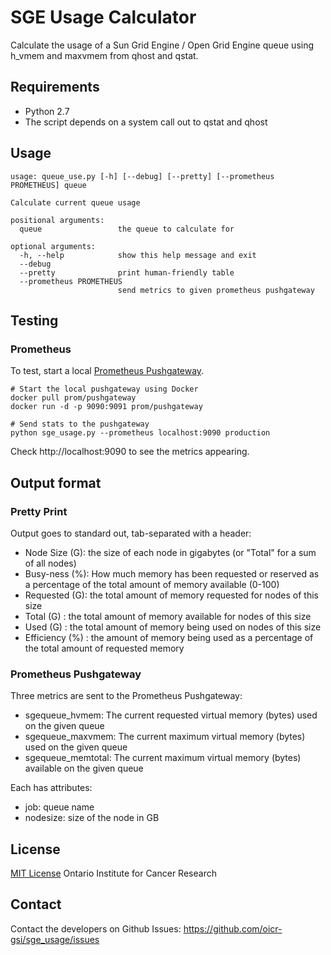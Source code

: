 # SGE Usage Calculator

Calculate the usage of a Sun Grid Engine / Open Grid Engine queue using h_vmem and maxvmem from qhost and qstat.

## Requirements

* Python 2.7
* The script depends on a system call out to qstat and qhost

## Usage

```
usage: queue_use.py [-h] [--debug] [--pretty] [--prometheus PROMETHEUS] queue

Calculate current queue usage

positional arguments:
  queue                 the queue to calculate for

optional arguments:
  -h, --help            show this help message and exit
  --debug
  --pretty              print human-friendly table
  --prometheus PROMETHEUS
                        send metrics to given prometheus pushgateway
```

## Testing

### Prometheus

To test, start a local [Prometheus Pushgateway](https://github.com/prometheus/pushgateway).

```
# Start the local pushgateway using Docker
docker pull prom/pushgateway
docker run -d -p 9090:9091 prom/pushgateway

# Send stats to the pushgateway
python sge_usage.py --prometheus localhost:9090 production
```

Check http://localhost:9090 to see the metrics appearing.


## Output format

### Pretty Print

Output goes to standard out, tab-separated with a header:

* Node Size (G): the size of each node in gigabytes (or "Total" for a sum of all nodes)
* Busy-ness (%): How much memory has been requested or reserved as a percentage of the total amount of memory available (0-100)
* Requested (G): the total amount of memory requested for nodes of this size
* Total (G) : the total amount of memory available for nodes of this size
* Used (G) : the total amount of memory being used on nodes of this size
* Efficiency (%) : the amount of memory being used as a percentage of the total amount of requested memory

### Prometheus Pushgateway

Three metrics are sent to the Prometheus Pushgateway:

* sgequeue_hvmem: The current requested virtual memory (bytes) used on the given queue
* sgequeue_maxvmem: The current maximum virtual memory (bytes) used on the given queue
* sgequeue_memtotal: The current maximum virtual memory (bytes) available on the given queue

Each has attributes:

* job: queue name
* nodesize: size of the node in GB





## License

[MIT License](LICENSE) Ontario Institute for Cancer Research

## Contact

Contact the developers on Github Issues: https://github.com/oicr-gsi/sge_usage/issues
